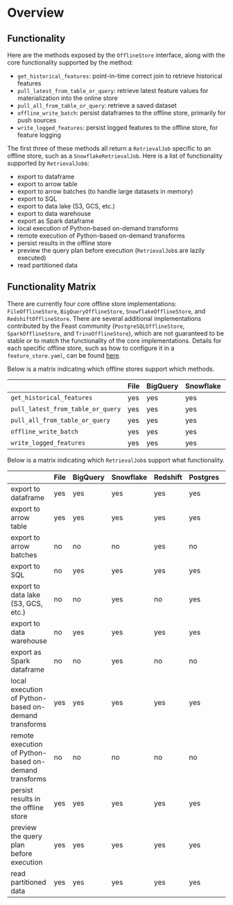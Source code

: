 # Overview

## Functionality

Here are the methods exposed by the `OfflineStore` interface, along with the core functionality supported by the method:
* `get_historical_features`: point-in-time correct join to retrieve historical features
* `pull_latest_from_table_or_query`: retrieve latest feature values for materialization into the online store
* `pull_all_from_table_or_query`: retrieve a saved dataset
* `offline_write_batch`: persist dataframes to the offline store, primarily for push sources
* `write_logged_features`: persist logged features to the offline store, for feature logging

The first three of these methods all return a `RetrievalJob` specific to an offline store, such as a `SnowflakeRetrievalJob`. Here is a list of functionality supported by `RetrievalJob`s:
* export to dataframe
* export to arrow table
* export to arrow batches (to handle large datasets in memory)
* export to SQL
* export to data lake (S3, GCS, etc.)
* export to data warehouse
* export as Spark dataframe
* local execution of Python-based on-demand transforms
* remote execution of Python-based on-demand transforms
* persist results in the offline store
* preview the query plan before execution (`RetrievalJob`s are lazily executed)
* read partitioned data

## Functionality Matrix

There are currently four core offline store implementations: `FileOfflineStore`, `BigQueryOfflineStore`, `SnowflakeOfflineStore`, and `RedshiftOfflineStore`.
There are several additional implementations contributed by the Feast community  (`PostgreSQLOfflineStore`, `SparkOfflineStore`, and `TrinoOfflineStore`), which are not guaranteed to be stable or to match the functionality of the core implementations.
Details for each specific offline store, such as how to configure it in a `feature_store.yaml`, can be found [here](README.md).

Below is a matrix indicating which offline stores support which methods.

| | File | BigQuery | Snowflake | Redshift | Postgres | Spark | Trino |
| :-------------------------------- | :-- | :-- | :-- | :-- | :-- | :-- | :-- |
| `get_historical_features`         | yes | yes | yes | yes | yes | yes | yes |
| `pull_latest_from_table_or_query` | yes | yes | yes | yes | yes | yes | yes |
| `pull_all_from_table_or_query`    | yes | yes | yes | yes | yes | yes | yes |
| `offline_write_batch`             | yes | yes | yes | yes | no  | no  | no  |
| `write_logged_features`           | yes | yes | yes | yes | no  | no  | no  |


Below is a matrix indicating which `RetrievalJob`s support what functionality.

| | File | BigQuery | Snowflake | Redshift | Postgres | Spark | Trino |
| --------------------------------- | --- | --- | --- | --- | --- | --- | --- |
| export to dataframe                                   | yes | yes | yes | yes | yes | yes | yes |
| export to arrow table                                 | yes | yes | yes | yes | yes | yes | yes |
| export to arrow batches                               | no  | no  | no  | yes | no  | no  | no  |
| export to SQL                                         | no  | yes | yes  | yes | yes | no | yes |
| export to data lake (S3, GCS, etc.)                   | no  | no  | yes | no  | yes | no  | no  |
| export to data warehouse                              | no  | yes | yes | yes | yes | no  | no  |
| export as Spark dataframe                             | no  | no  | yes | no  | no  | yes | no  |
| local execution of Python-based on-demand transforms  | yes | yes | yes | yes | yes | no  | yes |
| remote execution of Python-based on-demand transforms | no  | no  | no  | no  | no  | no  | no  |
| persist results in the offline store                  | yes | yes | yes | yes | yes | yes | no  |
| preview the query plan before execution               | yes | yes | yes | yes | yes | yes | yes |
| read partitioned data                                 | yes | yes | yes | yes | yes | yes | yes |
